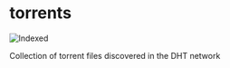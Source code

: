 torrents 
========
![Indexed](https://img.shields.io/badge/indexed-159857-blue)

Collection of torrent files discovered in the DHT network
